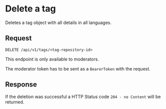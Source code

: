 # Delete a tag

Deletes a tag object with all details in all languages.

## Request

    DELETE /api/v1/tags/<tag-repository-id>

This endpoint is only available to moderators.

The moderator token has to be sent as a `BearerToken` with the request.

## Response

If the deletion was successful a HTTP Status code `204 - no Content` will be returned.
